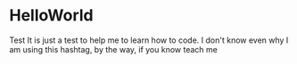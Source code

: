 # HelloWorld
Test
 It is just a test to help me to learn how to code. 
 I don't know even why I am using this hashtag, by the way, if you know teach me
